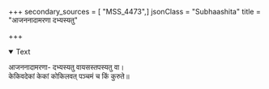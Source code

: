+++
secondary_sources = [ "MSS_4473",]
jsonClass = "Subhaashita"
title = "आजननादामरणा दभ्यस्यतु"

+++

<details open><summary>Text</summary>

आजननादामरणा- दभ्यस्यतु वायसस्तपस्यतु वा।  
केकिवदेकां केकां कोकिलवत् पञ्चमं च किं कुरुते॥
</details>
